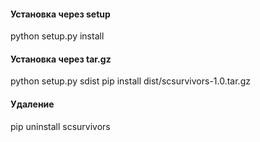 #### Установка через setup
python setup.py install

#### Установка через tar.gz
python setup.py sdist
pip install dist/scsurvivors-1.0.tar.gz

#### Удаление
pip uninstall scsurvivors